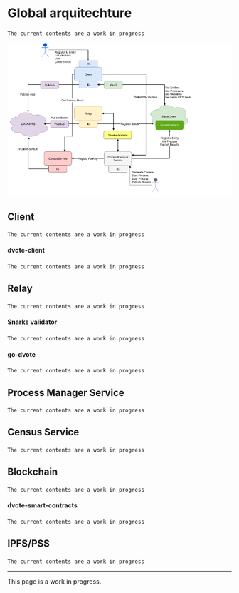 # Global arquitechture

`The current contents are a work in progress`

![alt text](./arquitechture.png "Logo Title Text 1")

## Client
`The current contents are a work in progress`

#### dvote-client
`The current contents are a work in progress`

## Relay
`The current contents are a work in progress`

#### Snarks validator
`The current contents are a work in progress`


#### go-dvote
`The current contents are a work in progress`

## Process Manager Service
`The current contents are a work in progress`
## Census Service
`The current contents are a work in progress`
## Blockchain
`The current contents are a work in progress`

#### dvote-smart-contracts
`The current contents are a work in progress`

## IPFS/PSS
`The current contents are a work in progress`

---

This page is a work in progress.
